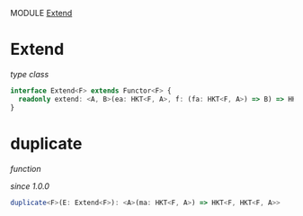 MODULE [Extend](https://github.com/gcanti/fp-ts/blob/master/src/Extend.ts)

# Extend

_type class_

```ts
interface Extend<F> extends Functor<F> {
  readonly extend: <A, B>(ea: HKT<F, A>, f: (fa: HKT<F, A>) => B) => HKT<F, B>
}
```

# duplicate

_function_

_since 1.0.0_

```ts
duplicate<F>(E: Extend<F>): <A>(ma: HKT<F, A>) => HKT<F, HKT<F, A>>
```
